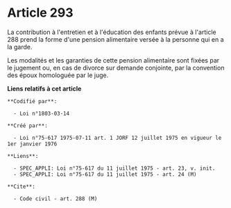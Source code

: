 # Article 293

La contribution à l'entretien et à l'éducation des enfants prévue à l'article 288 prend la forme d'une pension alimentaire
versée à la personne qui en a la garde.

Les modalités et les garanties de cette pension alimentaire sont fixées par le jugement ou, en cas de divorce sur demande
conjointe, par la convention des époux homologuée par le juge.

**Liens relatifs à cet article**

	**Codifié par**:

	  - Loi n°1803-03-14

	**Créé par**:

	  - Loi n°75-617 1975-07-11 art. 1 JORF 12 juillet 1975 en vigueur le 1er janvier 1976

	**Liens**:

	  - SPEC_APPLI: Loi n°75-617 du 11 juillet 1975 - art. 23, v. init.
	  - SPEC_APPLI: Loi n°75-617 du 11 juillet 1975 - art. 24 (M)

	**Cite**:

	  - Code civil - art. 288 (M)
